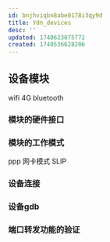 ```yaml
---
id: bnjhviqbn8abe0178i3qy9d
title: Ydn_devices
desc: ''
updated: 1740623075772
created: 1740536628206
---
```


## 设备模块
wifi
4G
bluetooth

### 模块的硬件接口

### 模块的工作模式
ppp
网卡模式
SLIP

### 设备连接


### 设备gdb


### 端口转发功能的验证
